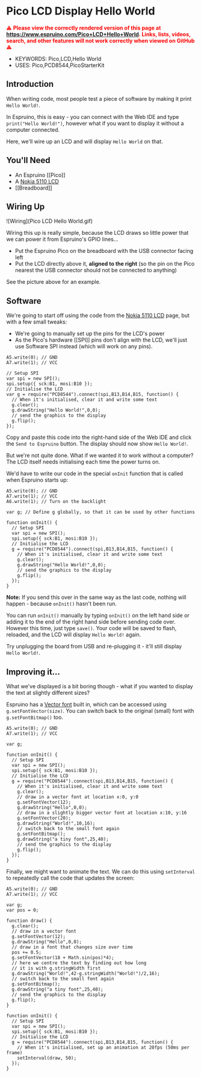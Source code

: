 <!--- Copyright (c) 2015 Gordon Williams, Pur3 Ltd. See the file LICENSE for copying permission. -->
Pico LCD Display Hello World
=========================

<span style="color:red">:warning: **Please view the correctly rendered version of this page at https://www.espruino.com/Pico+LCD+Hello+World. Links, lists, videos, search, and other features will not work correctly when viewed on GitHub** :warning:</span>

* KEYWORDS: Pico,LCD,Hello World
* USES: Pico,PCD8544,PicoStarterKit

Introduction
-----------

When writing code, most people test a piece of software by making it print `Hello World!`.

In Espruino, this is easy - you can connect with the Web IDE and type `print("Hello World!")`, however what if you want to display it without a computer connected.

Here, we'll wire up an LCD and will display `Hello World` on that.

You'll Need
----------

* An Espruino [[Pico]]
* A [Nokia 5110 LCD](/PCD8544)
* [[Breadboard]]

Wiring Up
--------

![Wiring](Pico LCD Hello World.gif)

Wiring this up is really simple, because the LCD draws so little power that we can power it from Espruino's GPIO lines... 

* Put the Espruino Pico on the breadboard with the USB connector facing left
* Put the LCD directly above it, **aligned to the right** (so the pin on the Pico nearest the USB connector should not be connected to anything)

See the picture above for an example.

Software
-------

We're going to start off using the code from the [Nokia 5110 LCD](/PCD8544) page, but with a few small tweaks:

* We're going to manually set up the pins for the LCD's power
* As the Pico's hardware [[SPI]] pins don't align with the LCD, we'll just use Software SPI instead (which will work on any pins).

```
A5.write(0); // GND
A7.write(1); // VCC

// Setup SPI
var spi = new SPI();
spi.setup({ sck:B1, mosi:B10 });
// Initialise the LCD
var g = require("PCD8544").connect(spi,B13,B14,B15, function() {
  // When it's initialised, clear it and write some text
  g.clear();
  g.drawString("Hello World!",0,0);
  // send the graphics to the display
  g.flip();
});
```

Copy and paste this code into the right-hand side of the Web IDE and click the `Send to Espruino` button. The display should now show `Hello World!`.

But we're not quite done. What if we wanted it to work without a computer? The LCD itself needs initialising each time the power turns on.

We'd have to write our code in the special `onInit` function that is called when Espruino starts up:

```
A5.write(0); // GND
A7.write(1); // VCC
A6.write(1); // Turn on the backlight

var g; // Define g globally, so that it can be used by other functions

function onInit() {
  // Setup SPI
  var spi = new SPI();
  spi.setup({ sck:B1, mosi:B10 });
  // Initialise the LCD
  g = require("PCD8544").connect(spi,B13,B14,B15, function() {
    // When it's initialised, clear it and write some text
    g.clear();
    g.drawString("Hello World!",0,0);
    // send the graphics to the display
    g.flip();
  });
}
```

**Note:** If you send this over in the same way as the last code, nothing will happen - because `onInit()` hasn't been run.

You can run `onInit()` manually by typing `onInit()` on the left hand side or adding it to the end of the right hand side before sending code over. However this time, just type `save()`. Your code will be saved to flash, reloaded, and the LCD will display `Hello World!` again.

Try unplugging the board from USB and re-plugging it - it'll still display `Hello World!`.


Improving it...
--------------

What we've displayed is a bit boring though - what if you wanted to display the text at slightly different sizes?

Espruino has a [Vector font](/Fonts) built in, which can be accessed using `g.setFontVector(size)`. You can switch back to the original (small) font with `g.setFontBitmap()` too.

```
A5.write(0); // GND
A7.write(1); // VCC

var g;

function onInit() {
  // Setup SPI
  var spi = new SPI();
  spi.setup({ sck:B1, mosi:B10 });
  // Initialise the LCD
  g = require("PCD8544").connect(spi,B13,B14,B15, function() {
    // When it's initialised, clear it and write some text
    g.clear();
    // draw in a vector font at location x:0, y:0
    g.setFontVector(12);
    g.drawString("Hello",0,0);
    // draw in a slightly bigger vector font at location x:10, y:16
    g.setFontVector(20);
    g.drawString("World!",10,16);
    // switch back to the small font again
    g.setFontBitmap();
    g.drawString("a tiny font",25,40);
    // send the graphics to the display
    g.flip();
  });
}
```

Finally, we might want to animate the text. We can do this using `setInterval` to repeatedly call the code that updates the screen:

```
A5.write(0); // GND
A7.write(1); // VCC

var g;
var pos = 0;

function draw() {
  g.clear();
  // draw in a vector font
  g.setFontVector(12);
  g.drawString("Hello",0,0);
  // draw in a font that changes size over time
  pos += 0.5;
  g.setFontVector(18 + Math.sin(pos)*4);
  // here we centre the text by finding out how long
  // it is with g.stringWidth first
  g.drawString("World!",42-g.stringWidth("World!")/2,16);
  // switch back to the small font again
  g.setFontBitmap();
  g.drawString("a tiny font",25,40);
  // send the graphics to the display
  g.flip();
}

function onInit() {
  // Setup SPI
  var spi = new SPI();
  spi.setup({ sck:B1, mosi:B10 });
  // Initialise the LCD
  g = require("PCD8544").connect(spi,B13,B14,B15, function() {
    // When it's initialised, set up an animation at 20fps (50ms per frame)
    setInterval(draw, 50);
  });
}
```
